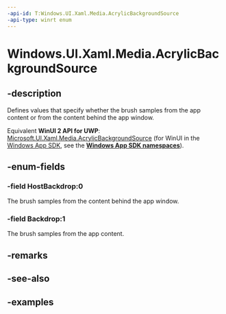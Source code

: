 ```yaml
---
-api-id: T:Windows.UI.Xaml.Media.AcrylicBackgroundSource
-api-type: winrt enum
---
```


<!-- Enumeration syntax.
public enum AcrylicBackgroundSource : int 
-->

# Windows.UI.Xaml.Media.AcrylicBackgroundSource

## -description

Defines values that specify whether the brush samples from the app content or from the content behind the app window.

Equivalent **WinUI 2 API for UWP**: [Microsoft.UI.Xaml.Media.AcrylicBackgroundSource](/windows/winui/api/microsoft.ui.xaml.media.acrylicbackgroundsource) (for WinUI in the [Windows App SDK](/windows/apps/windows-app-sdk/), see the **[Windows App SDK namespaces](/windows/windows-app-sdk/api/winrt/)**).

## -enum-fields

### -field HostBackdrop:0

The brush samples from the content behind the app window.

### -field Backdrop:1

The brush samples from the app content.

## -remarks

## -see-also

## -examples

